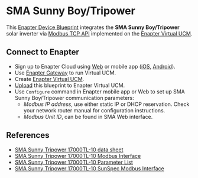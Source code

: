# SMA Sunny Boy/Tripower

This [Enapter Device Blueprint](https://go.enapter.com/marketplace-readme) integrates the **SMA Sunny Boy/Tripower** solar inverter via [Modbus TCP API](https://go.enapter.com/developers-modbustcp) implemented on the [Enapter Virtual UCM](https://go.enapter.com/handbook-vucm).

## Connect to Enapter

- Sign up to Enapter Cloud using [Web](https://cloud.enapter.com/) or mobile app ([iOS](https://apps.apple.com/app/id1388329910), [Android](https://play.google.com/store/apps/details?id=com.enapter&hl=en)).
- Use [Enapter Gateway](https://go.enapter.com/handbook-gateway-setup) to run Virtual UCM.
- Create [Enapter Virtual UCM](https://go.enapter.com/handbook-vucm).
- [Upload](https://go.enapter.com/developers-upload-blueprint) this blueprint to Enapter Virtual UCM.
- Use `Configure` command in Enapter mobile app or Web to set up SMA Sunny Boy/Tripower communication parameters:
  - _Modbus IP address_, use either static IP or DHCP reservation. Check your network router manual for configuration instructions.
  - _Modbus Unit ID_, can be found in SMA Web interface.

## References

- [SMA Sunny Tripower 17000TL-10 data sheet](https://go.enapter.com/sma-sunny-tripower-17000tl10-datasheet)
- [SMA Sunny Tripower 17000TL-10 Modbus Interface](https://go.enapter.com/sma-modbus-zip)
- [SMA Sunny Tripower 17000TL-10 Parameter List](https://go.enapter.com/sma-paramaters-zip)
- [SMA Sunny Tripower 17000TL-10 SunSpec Modbus Interface](https://go.enapter.com/sma-sunspec-modbus-v22-zip)
